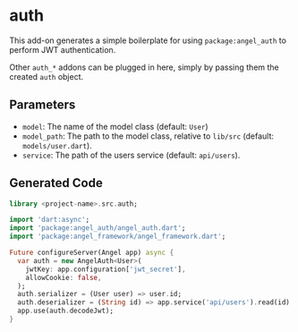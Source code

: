 # auth
This add-on generates a simple boilerplate for using `package:angel_auth` to perform
JWT authentication.

Other `auth_*` addons can be plugged in here, simply by passing them the created `auth` object.

## Parameters
* `model`: The name of the model class (default: `User`)
* `model_path`: The path to the model class, relative to `lib/src` (default: `models/user.dart`).
* `service`: The path of the users service (default: `api/users`).

## Generated Code
```dart
library <project-name>.src.auth;

import 'dart:async';
import 'package:angel_auth/angel_auth.dart';
import 'package:angel_framework/angel_framework.dart';

Future configureServer(Angel app) async {
  var auth = new AngelAuth<User>(
    jwtKey: app.configuration['jwt_secret'],
    allowCookie: false,
  );
  auth.serializer = (User user) => user.id;
  auth.deserializer = (String id) => app.service('api/users').read(id).then(User.parse);
  app.use(auth.decodeJwt);
}
```
